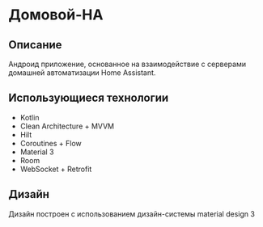 # Домовой-HA


## Описание
Андроид приложение, основанное на взаимодействие с серверами домашней автоматизации Home Assistant.

## Использующиеся технологии
* Kotlin
* Clean Architecture + MVVM
* Hilt
* Coroutines + Flow
* Material 3
* Room
* WebSocket + Retrofit

## Дизайн 

Дизайн построен с использованием дизайн-системы material design 3

